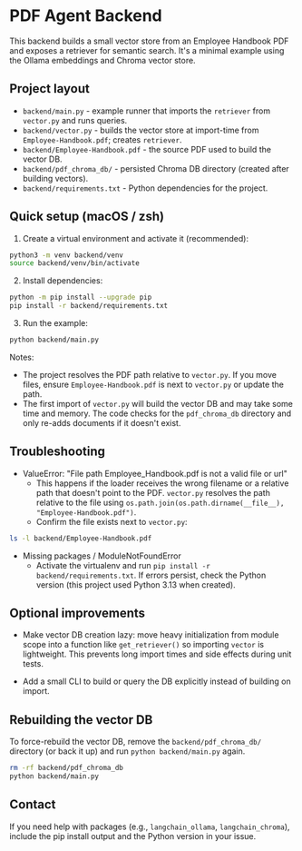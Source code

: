 # PDF Agent Backend

This backend builds a small vector store from an Employee Handbook PDF and exposes a retriever for semantic search. It's a minimal example using the Ollama embeddings and Chroma vector store.

## Project layout

- `backend/main.py` - example runner that imports the `retriever` from `vector.py` and runs queries.
- `backend/vector.py` - builds the vector store at import-time from `Employee-Handbook.pdf`; creates `retriever`.
- `backend/Employee-Handbook.pdf` - the source PDF used to build the vector DB.
- `backend/pdf_chroma_db/` - persisted Chroma DB directory (created after building vectors).
- `backend/requirements.txt` - Python dependencies for the project.

## Quick setup (macOS / zsh)

1. Create a virtual environment and activate it (recommended):

```bash
python3 -m venv backend/venv
source backend/venv/bin/activate
```

2. Install dependencies:

```bash
python -m pip install --upgrade pip
pip install -r backend/requirements.txt
```

3. Run the example:

```bash
python backend/main.py
```

Notes:
- The project resolves the PDF path relative to `vector.py`. If you move files, ensure `Employee-Handbook.pdf` is next to `vector.py` or update the path.
- The first import of `vector.py` will build the vector DB and may take some time and memory. The code checks for the `pdf_chroma_db` directory and only re-adds documents if it doesn't exist.

## Troubleshooting

- ValueError: "File path Employee_Handbook.pdf is not a valid file or url"
  - This happens if the loader receives the wrong filename or a relative path that doesn't point to the PDF. `vector.py` resolves the path relative to the file using `os.path.join(os.path.dirname(__file__), "Employee-Handbook.pdf")`.
  - Confirm the file exists next to `vector.py`:

```bash
ls -l backend/Employee-Handbook.pdf
```

- Missing packages / ModuleNotFoundError
  - Activate the virtualenv and run `pip install -r backend/requirements.txt`. If errors persist, check the Python version (this project used Python 3.13 when created).

## Optional improvements

- Make vector DB creation lazy: move heavy initialization from module scope into a function like `get_retriever()` so importing `vector` is lightweight. This prevents long import times and side effects during unit tests.

- Add a small CLI to build or query the DB explicitly instead of building on import.

## Rebuilding the vector DB

To force-rebuild the vector DB, remove the `backend/pdf_chroma_db/` directory (or back it up) and run `python backend/main.py` again.

```bash
rm -rf backend/pdf_chroma_db
python backend/main.py
```

## Contact

If you need help with packages (e.g., `langchain_ollama`, `langchain_chroma`), include the pip install output and the Python version in your issue.